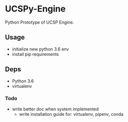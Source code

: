 # UCSPy-Engine

Python Prototype of UCSP Engine.


## Usage

- initialize new python 3.6 env 
- install pip requirements


## Deps

- Python 3.6
- virtualenv

### Todo

- write better doc when system implemented
    - write installation guide for: virtualenv, pipenv, conda
